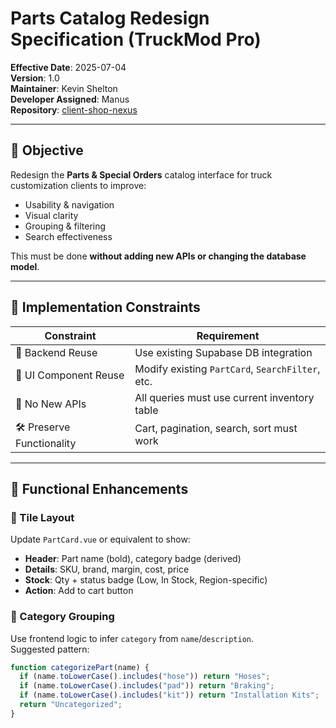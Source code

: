 # Parts Catalog Redesign Specification (TruckMod Pro)

**Effective Date**: 2025-07-04  
**Version**: 1.0  
**Maintainer**: Kevin Shelton  
**Developer Assigned**: Manus  
**Repository**: [client-shop-nexus](https://github.com/ksegis/client-shop-nexus)

---

## 🎯 Objective

Redesign the **Parts & Special Orders** catalog interface for truck customization clients to improve:

- Usability & navigation
- Visual clarity
- Grouping & filtering
- Search effectiveness

This must be done **without adding new APIs or changing the database model**.

---

## 🔧 Implementation Constraints

| Constraint                       | Requirement                                      |
|----------------------------------|--------------------------------------------------|
| 🔁 Backend Reuse                | Use existing Supabase DB integration             |
| 🧱 UI Component Reuse          | Modify existing `PartCard`, `SearchFilter`, etc. |
| 🚫 No New APIs                  | All queries must use current inventory table     |
| 🛠 Preserve Functionality       | Cart, pagination, search, sort must work         |

---

## 📐 Functional Enhancements

### 🔳 Tile Layout
Update `PartCard.vue` or equivalent to show:

- **Header**: Part name (bold), category badge (derived)
- **Details**: SKU, brand, margin, cost, price
- **Stock**: Qty + status badge (Low, In Stock, Region-specific)
- **Action**: Add to cart button

### 🧩 Category Grouping
Use frontend logic to infer `category` from `name`/`description`.  
Suggested pattern:

```ts
function categorizePart(name) {
  if (name.toLowerCase().includes("hose")) return "Hoses";
  if (name.toLowerCase().includes("pad")) return "Braking";
  if (name.toLowerCase().includes("kit")) return "Installation Kits";
  return "Uncategorized";
}
